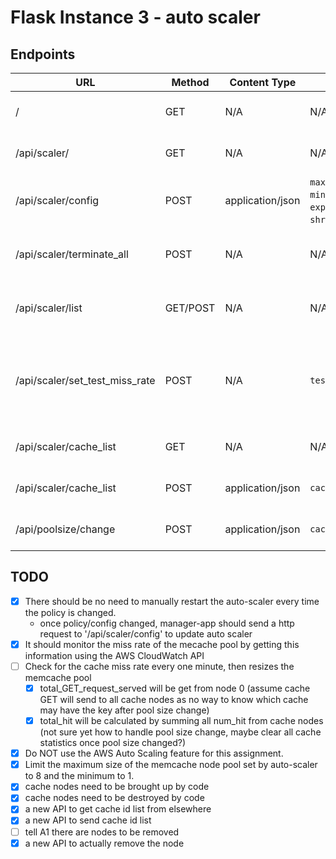 # Flask Instance 3 - auto scaler

## Endpoints

URL                      |  Method  | Content Type        | Body                                               | Note
-------------------------|----------|---------------------|----------------------------------------------------|-----------------------------
/                        | GET      | N/A                 | N/A                                                | for testing only: home page
/api/scaler/             | GET      | N/A                 | N/A                                                | for testing only: home page
/api/scaler/config       | POST     | application/json    | `max_miss_rate_threshold`, `min_miss_rate_threshold`, `expand_ratio`, `shrink_ratio`, `auto_mode` | set the auto scaler config
/api/scaler/terminate_all| POST     | N/A                 | N/A                                                | for testing only: terminate all nodes
/api/scaler/list         | GET/POST | N/A                 | N/A                                                | for testing only: a page listing all ec2 instancces
/api/scaler/set_test_miss_rate | POST | N/A               | `test_miss_rate`                                   | for testing only: send a test_miss_rate and then force a pool size adjustment
/api/scaler/cache_list   | GET      | N/A                 | N/A                                                | to get the current list of nodes' ids
/api/scaler/cache_list   | POST     | application/json    | `cache_pool_ids`                                   | to change the current list of nodes' ids
/api/poolsize/change     | POST     | application/json    | `cache_ip`                                         | to actually do the node deletion
                             

## TODO
- [x] There should be no need to manually restart the auto-scaler every time the policy is changed.
	- once policy/config changed, manager-app should send a http request to '/api/scaler/config' to update auto scaler
- [x] It should monitor the miss rate of the mecache pool by getting this information using the AWS CloudWatch API
- [ ] Check for the cache miss rate every one minute, then resizes the memcache pool
	- [x] total_GET_request_served will be get from node 0 (assume cache GET will send to all cache nodes as no way to know which cache may have the key after pool size change)
	- [x] total_hit will be calculated by summing all num_hit from cache nodes (not sure yet how to handle pool size change, maybe clear all cache statistics once pool size changed?)
- [x] Do NOT use the AWS Auto Scaling feature for this assignment.
- [x] Limit the maximum size of the memcache node pool set by auto-scaler to 8 and the minimum to 1. 
- [x] cache nodes need to be brought up by code
- [x] cache nodes need to be destroyed by code
- [x] a new API to get cache id list from elsewhere
- [x] a new API to send cache id list
- [ ] tell A1 there are nodes to be removed
- [x] a new API to actually remove the node
